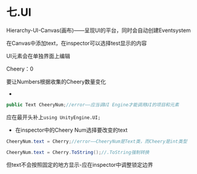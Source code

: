 # 七.UI

Hierarchy-UI-Canvas(画布)——呈现UI的平台，同时会自动创建Eventsystem	

在Canvas中添加text，在inspector可以选择test显示的内容

UI元素会在单独界面上编辑

Cheery：0

要让Numbers根据收集的Cheery数量变化

- 

```c#
public Text CheeryNum;//error——应当调UI Engine才能调用UI的项目和元素
```

应在最开头补上`using UnityEngine.UI;`

- 在inspector中的Cheery Num选择要改变的text

```c#
CheeryNum.text = Cherry;//error——CheeryNum是Text类，而Cheery是int类型

CheeryNum.text = Cherry.ToString();//.ToString强制转换
```

但text不会按照固定的地方显示-应在inspector中调整锁定边界



